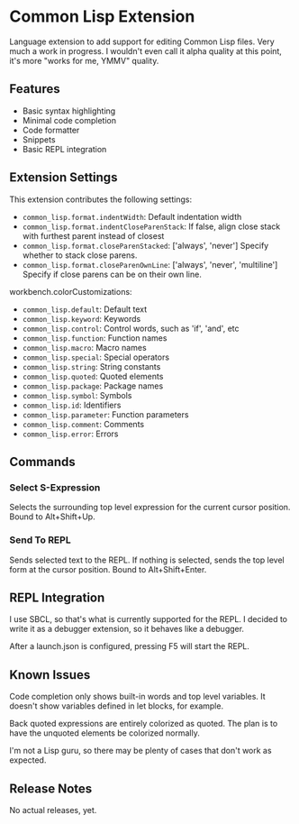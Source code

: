 # Common Lisp Extension

Language extension to add support for editing Common Lisp files. Very much a work in progress. I wouldn't even call it alpha quality at this point, it's more "works for me, YMMV" quality.

## Features

* Basic syntax highlighting
* Minimal code completion
* Code formatter
* Snippets
* Basic REPL integration

## Extension Settings

This extension contributes the following settings:

* `common_lisp.format.indentWidth`: Default indentation width
* `common_lisp.format.indentCloseParenStack`: If false, align close stack with furthest parent instead of closest
* `common_lisp.format.closeParenStacked`: ['always', 'never'] Specify whether to stack close parens.
* `common_lisp.format.closeParenOwnLine`: ['always', 'never', 'multiline'] Specify if close parens can be on their own line.

workbench.colorCustomizations:
* `common_lisp.default`: Default text
* `common_lisp.keyword`: Keywords
* `common_lisp.control`: Control words, such as 'if', 'and', etc
* `common_lisp.function`: Function names
* `common_lisp.macro`: Macro names
* `common_lisp.special`: Special operators
* `common_lisp.string`: String constants
* `common_lisp.quoted`: Quoted elements
* `common_lisp.package`: Package names
* `common_lisp.symbol`: Symbols
* `common_lisp.id`: Identifiers
* `common_lisp.parameter`: Function parameters
* `common_lisp.comment`: Comments
* `common_lisp.error`: Errors

## Commands

### Select S-Expression
Selects the surrounding top level expression for the current cursor position. Bound to Alt+Shift+Up.

### Send To REPL
Sends selected text to the REPL. If nothing is selected, sends the top level form at the cursor position. Bound to Alt+Shift+Enter.

## REPL Integration
I use SBCL, so that's what is currently supported for the REPL. I decided to write it as a debugger extension, so it behaves like a debugger.

After a launch.json is configured, pressing F5 will start the REPL.

## Known Issues

Code completion only shows built-in words and top level variables. It doesn't show variables defined in let blocks, for example.

Back quoted expressions are entirely colorized as quoted. The plan is to have the unquoted elements be colorized normally.

I'm not a Lisp guru, so there may be plenty of cases that don't work as expected.

## Release Notes

No actual releases, yet.
